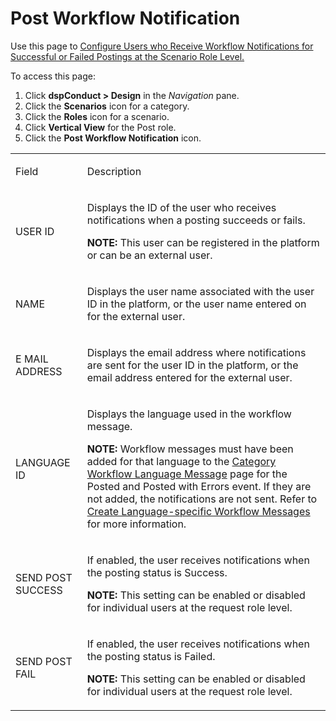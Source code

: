 # Post Workflow Notification

<div class="use">

Use this page to [Configure Users who Receive Workflow Notifications for
Successful or Failed Postings at the Scenario Role
Level.](../Config/Send_Workflow_Notifications_when_a_Post_Fails_or_Succeeds.htm#Configure_Users_who_Receive_Workflow_Notifications_at_the_Scenario_Role_Level)

</div>

To access this page:

1.  Click <span style="font-weight: bold;">dspConduct \>
    </span>**Design** in the *Navigation* pane.
2.  Click the **Scenarios** icon for a category.
3.  Click the **Roles** icon for a scenario.
4.  Click **Vertical View** for the Post role.
5.  Click the **Post Workflow Notification** icon.

<table>
<tbody>
<tr class="odd">
<td><p>Field</p></td>
<td><p>Description</p></td>
</tr>
<tr class="even">
<td><p>USER ID</p></td>
<td><p>Displays the ID of the user who receives notifications when a posting succeeds or fails.</p>
<p><strong>NOTE:</strong> This user can be registered in the platform or can be an external user.</p></td>
</tr>
<tr class="odd">
<td><p>NAME</p></td>
<td><p>Displays the user name associated with the user ID in the platform, or the user name entered on for the external user.</p></td>
</tr>
<tr class="even">
<td><p>E MAIL ADDRESS</p></td>
<td><p>Displays the email address where notifications are sent for the user ID in the platform, or the email address entered for the external user.</p></td>
</tr>
<tr class="odd">
<td><p>LANGUAGE ID</p></td>
<td><p>Displays the language used in the workflow message.</p>
<p><strong>NOTE:</strong> Workflow messages must have been added for that language to the <a href="Category_Workflow_Language_Message_H.htm">Category Workflow Language Message</a> page for the Posted and Posted with Errors event. If they are not added, the notifications are not sent. Refer to <a href="../Config/Create_Language-specific_Workflow_Messages_for_a_Category.htm">Create Language-specific Workflow Messages</a> for more information.</p></td>
</tr>
<tr class="even">
<td><p>SEND POST SUCCESS</p></td>
<td><p>If enabled, the user receives notifications when the posting status is Success.</p>
<p><strong>NOTE:</strong> This setting can be enabled or disabled for individual users at the request role level.</p></td>
</tr>
<tr class="odd">
<td><p>SEND POST FAIL</p></td>
<td><p>If enabled, the user receives notifications when the posting status is Failed.</p>
<p><strong>NOTE:</strong> This setting can be enabled or disabled for individual users at the request role level.</p></td>
</tr>
</tbody>
</table>
